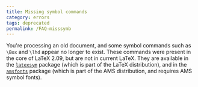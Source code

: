 ```yaml
---
title: Missing symbol commands
category: errors
tags: deprecated
permalink: /FAQ-misssymb
---
```


You're processing an old document, and some symbol commands such as
`\Box` and `\lhd` appear no longer to exist.  These commands were
present in the core of LaTeX 2.09, but are not in current LaTeX.
They are available in the [`latexsym`](https://ctan.org/pkg/latex-base) package (which is part of
the LaTeX distribution), and in the [`amsfonts`](https://ctan.org/pkg/amsfonts) package
(which is part of the AMS distribution, and requires AMS
symbol fonts).

